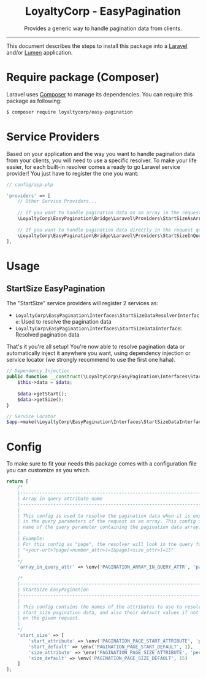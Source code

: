 <div align="center">
    <h1>LoyaltyCorp - EasyPagination</h1>
    <p>Provides a generic way to handle pagination data from clients.</p>
</div>

---

This document describes the steps to install this package into a [Laravel][1] and/or [Lumen][2] application.

# Require package (Composer)

Laravel uses [Composer][3] to manage its dependencies. You can require this package as following:

```bash
$ composer require loyaltycorp/easy-pagination
```

# Service Providers

Based on your application and the way you want to handle pagination data from your clients, you will need to use a
specific resolver. To make your life easier, for each built-in resolver comes a ready to go Laravel service provider!
You just have to register the one you want:

```php
// config/app.php

'providers' => [
    // Other Service Providers...
    
    // If you want to handle pagination data as an array in the request query
    \LoyaltyCorp\EasyPagination\Bridge\Laravel\Providers\StartSizeAsArrayInQueryEasyPaginationProvider::class,
    
    // If you want to handle pagination data directly in the request query
    \LoyaltyCorp\EasyPagination\Bridge\Laravel\Providers\StartSizeInQueryEasyPaginationProvider::class,
],
``` 

# Usage

## StartSize EasyPagination

The "StartSize" service providers will register 2 services as:

- `LoyaltyCorp\EasyPagination\Interfaces\StartSizeDataResolverInterface`: Used to resolve the pagination data
- `LoyaltyCorp\EasyPagination\Interfaces\StartSizeDataInterface`: Resolved pagination data

That's it you're all setup! You're now able to resolve pagination data or automatically inject it anywhere you want, 
using dependency injection or service locator (we strongly recommend to use the first one haha).

```php
// Dependency Injection
public function __construct(\LoyaltyCorp\EasyPagination\Interfaces\StartSizeDataInterface $data) {
    $this->data = $data;
    
    $data->getStart();
    $data->getSize();
}

// Service Locator
$app->make(\LoyaltyCorp\EasyPagination\Interfaces\StartSizeDataInterface::class);
```

# Config

To make sure to fit your needs this package comes with a configuration file you can customize as you which.

```php
return [
    /*
    |--------------------------------------------------------------------------
    | Array in query attribute name
    |--------------------------------------------------------------------------
    |
    | This config is used to resolve the pagination data when it is expected
    | in the query parameters of the request as an array. This config is the
    | name of the query parameter containing the pagination data array.
    |
    | Example:
    | For this config as "page", the resolver will look in the query for:
    | "<your-url>?page[<number_attr>]=1&page[<size_attr>]=15"
    |
    */
    'array_in_query_attr' => \env('PAGINATION_ARRAY_IN_QUERY_ATTR', 'page'),

    /*
    |--------------------------------------------------------------------------
    | StartSize EasyPagination
    |--------------------------------------------------------------------------
    |
    | This config contains the names of the attributes to use to resolve the
    | start_size pagination data, and also their default values if not set
    | on the given request.
    |
    */
    'start_size' => [
        'start_attribute' => \env('PAGINATION_PAGE_START_ATTRIBUTE', 'page'),
        'start_default' => \env('PAGINATION_PAGE_START_DEFAULT', 1),
        'size_attribute' => \env('PAGINATION_PAGE_SIZE_ATTRIBUTE', 'perPage'),
        'size_default' => \env('PAGINATION_PAGE_SIZE_DEFAULT', 15)
    ]
];
```

[1]: https://laravel.com/
[2]: https://lumen.laravel.com/
[3]: https://getcomposer.org/
